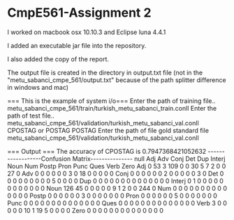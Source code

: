 # CmpE561-Assignment 2
I worked on macbook osx 10.10.3 and Eclipse luna 4.4.1

I added an executable jar file into the repository.

I also added the copy of the report.

The output file is created in the directory in output.txt file (not in the "metu_sabanci_cmpe_561/output.txt" because of the path splitter difference in windows and mac)

=== This is the example of system i/o=== 
Enter the path of training file.. 
metu_sabanci_cmpe_561/train/turkish_metu_sabanci_train.conll
Enter the path of test file.. 
metu_sabanci_cmpe_561/validation/turkish_metu_sabanci_val.conll
CPOSTAG or POSTAG
POSTAG
Enter the path of file gold standard file
metu_sabanci_cmpe_561/validation/turkish_metu_sabanci_val.conll

=== Output ===
The accuracy of CPOSTAG is 0.7947368421052632
------------------Confusion Matrix---------------
null Adj Adv Conj Det Dup Interj Noun Num Postp Pron Punc Ques Verb Zero 
Adj 0 53 3 109 0 0 30 5 7 2 0 0 27 0 
Adv 0 0 0 0 0 0 3 0 18 0 0 0 0 0 
Conj 0 0 0 0 0 0 2 0 0 0 0 0 3 0 
Det 0 0 0 0 0 0 0 0 0 5 0 0 0 0 
Dup 0 0 0 0 0 0 0 0 0 0 0 0 0 0 
Interj 0 1 0 0 0 0 0 0 0 0 0 0 0 0 
Noun 126 45 0 0 0 0 0 9 1 2 0 0 244 0 
Num 0 0 0 0 0 0 0 0 0 0 0 0 0 0 
Postp 0 0 0 0 0 0 3 0 0 0 0 0 0 0 
Pron 0 0 0 0 0 0 5 0 0 0 0 0 0 0 
Punc 0 0 0 0 0 0 0 0 0 0 0 0 0 0 
Ques 0 0 0 0 0 0 0 0 0 0 0 0 0 0 
Verb 3 0 0 0 0 0 10 1 19 5 0 0 0 0 
Zero 0 0 0 0 0 0 0 0 0 0 0 0 0 0


